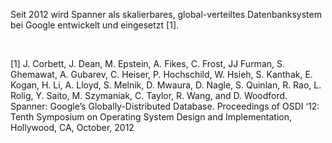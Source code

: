 Seit 2012 wird Spanner als skalierbares, global-verteiltes Datenbanksystem
bei Google entwickelt und eingesetzt [1].

<br />

[1] J. Corbett, J. Dean, M. Epstein, A. Fikes, C. Frost, JJ Furman, S. Ghemawat, A. Gubarev, C.
Heiser, P. Hochschild, W. Hsieh, S. Kanthak, E. Kogan, H. Li, A. Lloyd, S. Melnik, D. Mwaura, D.
Nagle, S. Quinlan, R. Rao, L. Rolig, Y. Saito, M. Szymaniak, C. Taylor, R. Wang, and D. Woodford.
Spanner: Google’s Globally-Distributed Database. Proceedings of OSDI ‘12: Tenth Symposium on
Operating System Design and Implementation, Hollywood, CA, October, 2012
